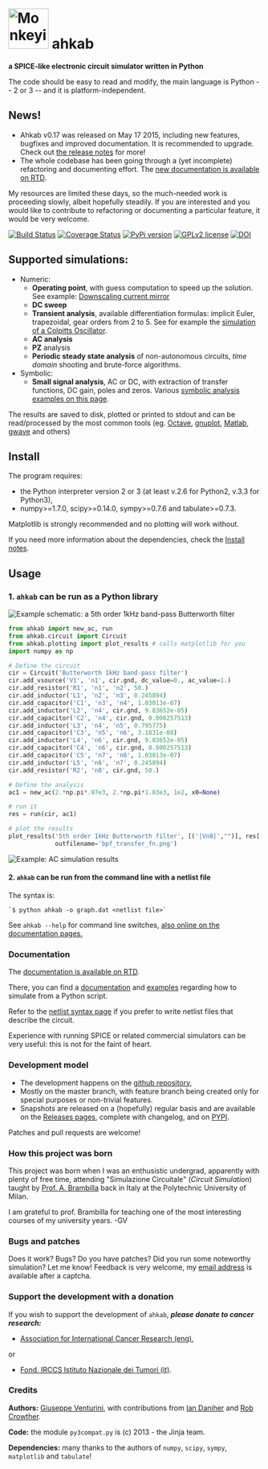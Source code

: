 <img src="https://rawgithub.com/ahkab/ahkab/master/doc/images/logo_small.png" alt="Monkeying around" style="width: 80px;"/> ahkab
=================================================================================================================================

**a SPICE-like electronic circuit simulator written in Python**

The code should be easy to read and modify, the main language is Python -- 2 or 3 -- and it is platform-independent.

News!
-----

-   Ahkab v0.17 was released on May 17 2015, including new features, bugfixes and improved documentation. It is recommended to upgrade. Check out [the release notes](https://github.com/ahkab/ahkab/releases/tag/v0.17) for more!
-   The whole codebase has been going through a (yet incomplete) refactoring and documenting effort. The [new documentation is available on RTD](http://ahkab.readthedocs.org/en/latest/).

My resources are limited these days, so the much-needed work is proceeding slowly, albeit hopefully steadily. If you are interested and you would like to contribute to refactoring or documenting a particular feature, it would be very welcome.

[![Build Status](https://travis-ci.org/ahkab/ahkab.png?branch=master)](https://travis-ci.org/ahkab/ahkab) [![Coverage Status](https://coveralls.io/repos/ahkab/ahkab/badge.png?branch=master)](https://coveralls.io/r/ahkab/ahkab?branch=master) [![PyPi version](http://img.shields.io/badge/version-0.17-brightgreen.png)](https://pypi.python.org/pypi/ahkab/) [![GPLv2 license](http://img.shields.io/badge/license-GPL%20v2-brightgreen.png)](https://raw.githubusercontent.com/ahkab/ahkab/master/LICENSE)
[![DOI](https://zenodo.org/badge/doi/10.5281/zenodo.17404.svg)](http://dx.doi.org/10.5281/zenodo.17404)

Supported simulations:
----------------------

-   Numeric:
    -   **Operating point**, with guess computation to speed up the solution. See example: [Downscaling current mirror](https://ahkab.readthedocs.org/en/latest/examples/OP_simulation.html)
    -   **DC sweep**
    -   **Transient analysis**, available differentiation formulas: implicit Euler, trapezoidal, gear orders from 2 to 5. See for example the [simulation of a Colpitts Oscillator](https://ahkab.readthedocs.org/en/latest/examples/Transient-Example.html).
    -   **AC analysis**
    -   **PZ** analysis
    -   **Periodic steady state analysis** of non-autonomous circuits, *time* *domain* shooting and brute-force algorithms.
-   Symbolic:
    -   **Small signal analysis**, AC or DC, with extraction of transfer functions, DC gain, poles and zeros. Various [symbolic analysis examples on this page](https://ahkab.readthedocs.org/en/latest/examples/Symbolic-simulation.html).

The results are saved to disk, plotted or printed to stdout and can be read/processed by the most common tools (eg. [Octave](http://www.gnu.org/software/octave/), [gnuplot](http://www.gnuplot.info/), [Matlab](http://www.mathworks.com/products/matlab/), [gwave](http://www.telltronics.org/software/gwave/) and others)

Install
-------

The program requires:

-   the Python interpreter version 2 or 3 (at least v.2.6 for Python2, v.3.3 for Python3),
-   numpy>=1.7.0, scipy>=0.14.0, sympy>=0.7.6 and tabulate>=0.7.3.

Matplotlib is strongly recommended and no plotting will work without.

If you need more information about the dependencies, check the [Install notes](https://ahkab.readthedocs.org/en/latest/help/Install-Notes.html).

Usage
-----

### 1. `ahkab` can be run as a Python library

<img src="https://rawgithub.com/ahkab/ahkab/master/doc/images/readme_example/pbf.svg" alt="Example schematic: a 5th order 1kHz band-pass Butterworth filter"/>

```python
from ahkab import new_ac, run
from ahkab.circuit import Circuit
from ahkab.plotting import plot_results # calls matplotlib for you
import numpy as np

# Define the circuit
cir = Circuit('Butterworth 1kHz band-pass filter')
cir.add_vsource('V1', 'n1', cir.gnd, dc_value=0., ac_value=1.)
cir.add_resistor('R1', 'n1', 'n2', 50.)
cir.add_inductor('L1', 'n2', 'n3', 0.245894)
cir.add_capacitor('C1', 'n3', 'n4', 1.03013e-07)
cir.add_inductor('L2', 'n4', cir.gnd, 9.83652e-05)
cir.add_capacitor('C2', 'n4', cir.gnd, 0.000257513)
cir.add_inductor('L3', 'n4', 'n5', 0.795775)
cir.add_capacitor('C3', 'n5', 'n6', 3.1831e-08)
cir.add_inductor('L4', 'n6', cir.gnd, 9.83652e-05)
cir.add_capacitor('C4', 'n6', cir.gnd, 0.000257513)
cir.add_capacitor('C5', 'n7', 'n8', 1.03013e-07)
cir.add_inductor('L5', 'n6', 'n7', 0.245894)
cir.add_resistor('R2', 'n8', cir.gnd, 50.)

# Define the analysis
ac1 = new_ac(2.*np.pi*.97e3, 2.*np.pi*1.03e3, 1e2, x0=None)

# run it
res = run(cir, ac1)

# plot the results
plot_results('5th order 1kHz Butterworth filter', [('|Vn8|',"")], res['ac'],
             outfilename='bpf_transfer_fn.png')
```

<img src="https://rawgithub.com/ahkab/ahkab/master/doc/images/readme_example/bpf_results.svg" alt="Example: AC simulation results"/>

#### 2. `ahkab` can be run from the command line with a netlist file

The syntax is:

    `$ python ahkab -o graph.dat <netlist file>`

See `ahkab --help` for command line switches, [also online on the documentation pages.](http://ahkab.readthedocs.org/en/latest/help/Command-Line-Help.html)

### Documentation

The [documentation is available on RTD](http://ahkab.readthedocs.org/en/latest/).

There, you can find a [documentation](http://ahkab.readthedocs.org/en/latest/ahkab.html) and [examples](http://ahkab.readthedocs.org/en/latest/examples/Python_API.html) regarding how to simulate from a Python script.

Refer to the [netlist syntax page](http://ahkab.readthedocs.org/en/latest/help/Netlist-Syntax.html) if you prefer to write netlist files that describe the circuit.

Experience with running SPICE or related commercial simulators can be very useful: this is not for the faint of heart.

### Development model

-   The development happens on the [github repository](https://github.com/ahkab/ahkab),
-   Mostly on the master branch, with feature branch being created only for special purposes or non-trivial features.
-   Snapshots are released on a (hopefully) regular basis and are available on the [Releases pages](https://github.com/ahkab/ahkab/releases), complete with changelog, and on [PYPI](https://pypi.python.org/pypi/ahkab/).

Patches and pull requests are welcome!

### How this project was born

This project was born when I was an enthusistic undergrad, apparently with plenty of free time, attending "Simulazione Circuitale" (*Circuit Simulation*) taught by [Prof. A. Brambilla](http://brambilla.dei.polimi.it/) back in Italy at the Polytechnic University of Milan.

I am grateful to prof. Brambilla for teaching one of the most interesting courses of my university years. -GV

### Bugs and patches

Does it work? Bugs? Do you have patches? Did you run some noteworthy simulation? Let me know! Feedback is very welcome, my [email address](http://tinymailto.com/5310) is available after a captcha.

### Support the development with a donation

If you wish to support the development of `ahkab`, ***please donate to cancer research:***

-   [Association for International Cancer Research (eng)](http://www.aicr.org.uk/donate.aspx),

or

-   [Fond. IRCCS Istituto Nazionale dei Tumori (it)](http://www.istitutotumori.mi.it/modules.php?name=Content&pa=showpage&pid=24).

### Credits

**Authors:** [Giuseppe Venturini](https://github.com/ggventurini), with contributions from [Ian Daniher](https://github.com/itdaniher) and [Rob Crowther](https://github.com/weilawei).

**Code:** the module `py3compat.py` is (c) 2013 - the Jinja team.

**Dependencies:** many thanks to the authors of `numpy`, `scipy`, `sympy`, ``matplotlib`` and ``tabulate``!

